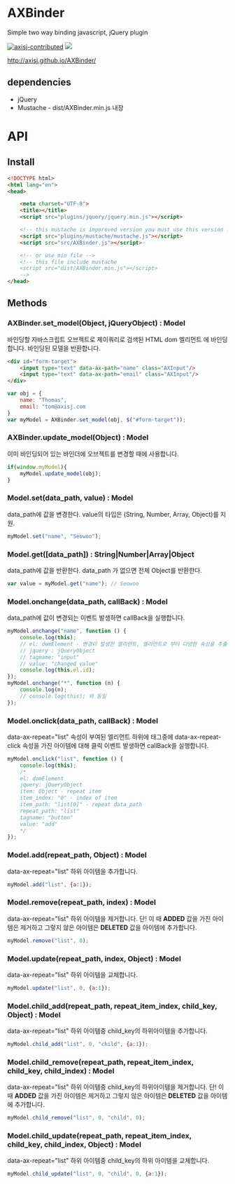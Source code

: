 # AXBinder

Simple two way binding javascript, jQuery plugin

[![axisj-contributed](https://img.shields.io/badge/AXISJ.com-OpensourceJavascriptUILibrary-green.svg)](https://github.com/axisj) ![](https://img.shields.io/badge/Seowoo-Mondo&Thomas-red.svg)

http://axisj.github.io/AXBinder/


## dependencies
- jQuery
- Mustache - dist/AXBinder.min.js 내장

# API

## Install
```html
<!DOCTYPE html>
<html lang="en">
<head>

	<meta charset="UTF-8">
	<title></title>
	<script src="plugins/jquery/jquery.min.js"></script>

    <!-- this mustache is imporoved version you must use this version ! -->
	<script src="plugins/mustache/mustache.js"></script>
	<script src="src/AXBinder.js"></script>

	<!-- or use min file -->
	<!-- this file include mustache
    <script src="dist/AXBinder.min.js"></script>
	-->
</head>
```

## Methods

### AXBinder.set_model(Object, jQueryObject) : Model
바인딩할 자바스크립트 오브젝트로
제이쿼리로 검색된 HTML dom 엘리먼트 에 바인딩합니다.
바인딩된 모델을 반환합니다.

```html
<div id="form-target">
	<input type="text" data-ax-path="name" class="AXInput"/>
	<input type="text" data-ax-path="email" class="AXInput"/>
</div>
```

```js
var obj = {
	name: "Thomas",
	email: "tom@axisj.com
}
var myModel = AXBinder.set_model(obj, $("#form-target"));
```

### AXBinder.update_model(Object) : Model
이미 바인딩되어 있는 바인더에 오브젝트를 변경할 때에 사용합니다.
```js
if(window.myModel){
	myModel.update_model(obj);
}
```

### Model.set(data_path, value) : Model
data_path에 값을 변경한다. value의 타입은 (String, Number, Array, Object)를 지원.

```js
myModel.set("name", "Seowoo");
```

### Model.get([data_path]) : String|Number|Array|Object
data_path에 값을 반환한다. data_path 가 없으면 전체 Object를 반환한다.

```js
var value = myModel.get("name"); // Seowoo
```

### Model.onchange(data_path, callBack) : Model
data_path에 값이 변경되는 이벤트 발생하면 callBack을 실행합니다.

```js
myModel.onchange("name", function () {
    console.log(this);
    // el: domElement - 변경이 발생한 엘리먼트, 엘리먼트로 부터 다양한 속성을 추출할 수 있다.
    // jquery : jQueryObject
    // tagname: "input"
    // value: "changed value"
    console.log(this.el.id);
});
myModel.onchange("*", function (n) {
    console.log(n);
    // console.log(this); 와 동일
});
```

### Model.onclick(data_path, callBack) : Model
data-ax-repeat="list" 속성이 부여된 엘리먼트 하위에 태그중에 data-ax-repeat-click 속성을 가진 아이템에 대해 클릭 이벤트 발생하면 callBack을 실행합니다.

```js
myModel.onclick("list", function () {
    console.log(this);
    /*
    el: domElement
    jquery: jQueryObject
    item: Object - repeat item
    item_index: "0" - index of item
    item_path: "list[0]" - repeat data_path
    repeat_path: "list"
    tagname: "button"
    value: "add"
    */
});
```


### Model.add(repeat_path, Object) : Model
data-ax-repeat="list" 하위 아이템을 추가합니다.
```js
myModel.add("list", {a:1});
```

### Model.remove(repeat_path, index) : Model
data-ax-repeat="list" 하위 아이템을 제거합니다. 단! 이 때 __ADDED__ 값을 가진 아이템은 제거하고 그렇지 않은 아이템은 __DELETED__ 값을 아이템에 추가합니다.
```js
myModel.remove("list", 0);
```
### Model.update(repeat_path, index, Object) : Model
data-ax-repeat="list" 하위 아이템을 교체합니다.
```js
myModel.update("list", 0, {a:1});
```

### Model.child_add(repeat_path, repeat_item_index, child_key, Object) : Model
data-ax-repeat="list" 하위 아이템중 child_key의 하위아이템을 추가합니다.
```js
myModel.child_add("list", 0, "child", {a:1});
```

### Model.child_remove(repeat_path, repeat_item_index, child_key, child_index) : Model
data-ax-repeat="list" 하위 아이템중 child_key의 하위아이템을 제거합니다. 단! 이 때 __ADDED__ 값을 가진 아이템은 제거하고 그렇지 않은 아이템은 __DELETED__ 값을 아이템에 추가합니다.
```js
myModel.child_remove("list", 0, "child", 0);
```
### Model.child_update(repeat_path, repeat_item_index, child_key, child_index, Object) : Model
data-ax-repeat="list" 하위 아이템중 child_key의 하위 아이템을 교체합니다.
```js
myModel.child_update("list", 0, "child", 0, {a:1});
```



